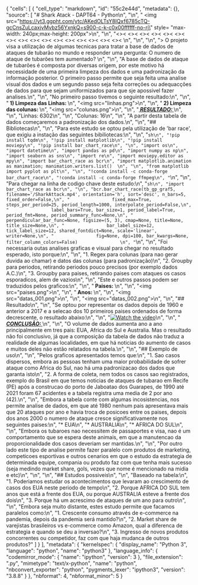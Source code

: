 {
 "cells": [
  {
   "cell_type": "markdown",
   "id": "55c2e44d",
   "metadata": {},
   "source": [
    "# Shark Atack - DAPT64 - Python\n",
    "\n",
    " <img src=\"https://yt3.ggpht.com/ytc/AKedOLTsY8IQxf6785cTQ-gcCnsZuLcaxjvMvbz56YxnkQ=s900-c-k-c0x00ffffff-no-rj\" style= \"max-width: 240px;max-height: 200px\">\n",
    "\n",
    "<><    <><    <><    <><    <><    <><    <><    <><    <><    <><    <><    <><    <><    <><    <><    <><    \n",
    "\n",
    "\n",
    ">  O projeto visa a utilização de algumas tecnicas para tratar a base de dados de ataques de tubarão no mundo e responder uma pergunta: O numero de ataque de tubarões tem aumentado? \n",
    "\n",
    "A base de dados de ataque de tubarões é composta por diversas origem, por este motivo há necessidade de uma primeira limpeza dos dados e uma padronização da informação posterior. O primeiro passo permite que seja feita uma analise visual dos dados e um segundo passo seja feita correções ou adequacções de dados para que sejam uniformizados para que sje apossivel fazer analises.\n",
    "\n",
    "No primeiro passo tivemos o seguinte resultado:\n",
    "\n",
    "<b> 1) Limpeza das Linhas: </b>\n",
    "<img src=\"linhas.png\">\n",
    "\n",
    "<b> 2) Limpeza das colunas: </b>\n",
    "<img src=\"colunas.png\">\n",
    "\n",
    "<u><i><b> RESULTADO: </b></i></u>\n",
    "\n",
    "Linhas: 6302\n",
    "\n",
    "Colunas: 16\n",
    "\n",
    "A partir desta tabela de dados começaremos a padronização dos dados.\n",
    "\n",
    "## Bibliotecas\n",
    "\n",
    "Para este estudo se optou pela utilização de 'bar race', que exigiu a instação das seguintes bibiliotecas:\n",
    "\n",
    "```sh\n",
    "!pip install tqdm\n",
    "!pip install matplotlib\n",
    "!pip install moviepy\n",
    "!pip install bar_chart_race\n",
    "\n",
    "import os\n",
    "import datetime\n",
    "import pandas as pd\n",
    "import numpy as np\n",
    "import seaborn as sns\n",
    "import re\n",
    "import moviepy.editor as mpy\n",
    "import bar_chart_race as bcr\n",
    "import matplotlib.animation as manimation; manimation.writers.list()  \n",
    "\n",
    "from matplotlib import pyplot as plt\n",
    "\n",
    "!conda install -c conda-forge bar_chart_race\n",
    "!conda install -c conda-forge ffmpeg\n",
    "```\n",
    "\n",
    "Para chegar na linha de codigo chave deste estudo:\n",
    "```sh\n",
    "import bar_chart_race as bcr\n",
    "\n",
    "bcr.bar_chart_race(tb_gp_graf5, filename='/SharkAttack.mp4', orientation='h', sort='desc', n_bars=5, fixed_order=False,\n",
    "                fixed_max=True, steps_per_period=25, period_length=1000, interpolate_period=False,\n",
    "                label_bars=True, bar_size=1, period_label=True, period_fmt=None, period_summary_func=None,\n",
    "                perpendicular_bar_func=None, figsize=(5, 3), cmap=None, title=None, title_size=None,\n",
    "                bar_label_size=12, tick_label_size=12, shared_fontdict=None, scale='linear', writer=None,\n",
    "                fig=None, dpi=100, bar_kwargs=None, filter_column_colors=False)                \n",
    "```\n",
    "\n",
    "Foi necessaria outas analises graficas e visual para chegar no resultado esperado, isto porque:\n",
    "\n",
    "1. Regex para colunas (para nao gerar duvida ao chamar) e datos das colunas (para padronização)\n",
    "2. Groupby para periodos, retirando periodos pouco precisos (por exemplo dados A.C.)\n",
    "3. Groupby para paises, retirando paises com ataques os casos esporadicos, alem de vazios\n",
    "\n",
    "Este e outros passos podem ser traduzidos pelos graficos:\n",
    "\n",
    "<b> Paises: </b>\n",
    "\n",
    "<img src=\"paises.png\">\n",
    "\n",
    "<b> Anos: </b>\n",
    "\n",
    "<img src=\"datas_001.png\">\n",
    "\n",
    "<img src=\"datas_002.png\">\n",
    "\n",
    "## Resultado\n",
    "\n",
    "Se optou por representar os dados depois de 1960 e anterior a 2017 e a selecao dos 10 primeiros paises ordenados de forma decrescente, o resultado abaixo:\n",
    "\n",
    "[![Watch the video](https://a-static.mlcdn.com.br/618x463/painel-de-festa-baby-shark-doo-doo-colormyhome/colormyhome/5615-19009/99af10e35d88b26babb33920636d0ef8.jpg)](https://youtu.be/-708eLV-Igw)\n",
    "\n",
    "<u><i><b> CONCLUSÃO: </b></i></u>\n",
    "\n",
    "O volume de dados aumenta ano a ano principalmente em tres pais: EUA, Africa do Sul e Australia. Mas o resultado não foi conclusivo, já que a composição da tabela de dados não traduz a realidade de algumas localidades, em que há noticias do aumento de casos e muitos deles não estão relatados na tabela.\n",
    "\n",
    "## Exemplo de uso\n",
    "\n",
    "Pelos graficos apresentados temos que:\n",
    "1. Sao casos dispersos, embora as pessoas tenham uma maior probabilidade de sofrer ataque como Africa do Sul, nao há uma padronizacao dos dados que garanta isto\n",
    "2. A forma de coleta, nem todos os casos sao registrados, exemplo do Brasil em que temos noticias de ataques de tubarao em Recife (PE) após a construcao do porto de Jaboatao dos Guarapes, de 1990 até 2021 foram 67 acidentes e a tabela registra uma media de 2 por ano (42).\n",
    "\n",
    "Embora a tabela conte com algumas incosistencias, nos permite analise de dados, em que até 1980 nenhum pais apresentava mais que 20 ataques por ano e havia troca de posicoes entre os paises, depois dos anos 2000 o numero de ataque cresce significativamente nos seguintes paises:\n",
    "* EUA\n",
    "* AUSTRALIA\n",
    "* AFRICA DO SUL\n",
    "\n",
    "Embora os tubaroes nao necessitem de passaportes e visa, nao é um comportamento que se espera deste animais, em que a manutencao da proporcionalidade dos casos deveriam ser mantidas.\n",
    "\n",
    "Por outro lado este tipo de analise permite fazer paralelo com produtos de marketing, competicoes esportivas e outros cenarios em que o estudo da estrategia de determinada equipe, compania ou produto faz com que tenha mais sucesso (seja medindo market share, gols, vezes que nome é mencionado na midia e etc)\n",
    "\n",
    "\n",
    "## Estudos possiveis\n",
    "\n",
    "Baseado na tabela:\n",
    "1. Poderiamos estudar os acontecimentos que levaram ao crescimento de casos dos EUA neste periodo de tempo\n",
    "2. Porque AFRICA DO SUL tem anos que está a frente dos EUA, ou porque AUSTRALIA esteve a frente dos dois\n",
    "3. Porque há um acrescimo de ataques de um ano para outro\n",
    "\n",
    "Embora seja muito distante, estes estudo permite que facamos paralelos como:\n",
    "1. Crescente consumo através de e-commerce na pandemia, depois da pandemia será mantido?\n",
    "2. Market share de varejistas brasileiros vs e-commerce como Amazon, qual a diferenca de estrategia e quando se deu a inversao?\n",
    "3. Ingresso de novos produtos concorrentes ou competidor, faz com que haja mudanca de outros produtos?"
   ]
  }
 ],
 "metadata": {
  "kernelspec": {
   "display_name": "Python 3",
   "language": "python",
   "name": "python3"
  },
  "language_info": {
   "codemirror_mode": {
    "name": "ipython",
    "version": 3
   },
   "file_extension": ".py",
   "mimetype": "text/x-python",
   "name": "python",
   "nbconvert_exporter": "python",
   "pygments_lexer": "ipython3",
   "version": "3.8.8"
  }
 },
 "nbformat": 4,
 "nbformat_minor": 5
}

